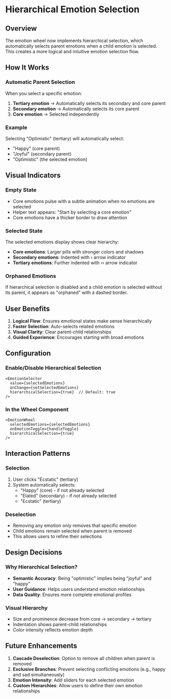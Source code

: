 # Hierarchical Emotion Selection

## Overview
The emotion wheel now implements hierarchical selection, which automatically selects parent emotions when a child emotion is selected. This creates a more logical and intuitive emotion selection flow.

## How It Works

### Automatic Parent Selection
When you select a specific emotion:
1. **Tertiary emotion** → Automatically selects its secondary and core parent
2. **Secondary emotion** → Automatically selects its core parent
3. **Core emotion** → Selected independently

### Example
Selecting "Optimistic" (tertiary) will automatically select:
- "Happy" (core parent)
- "Joyful" (secondary parent)
- "Optimistic" (the selected emotion)

## Visual Indicators

### Empty State
- Core emotions pulse with a subtle animation when no emotions are selected
- Helper text appears: "Start by selecting a core emotion"
- Core emotions have a thicker border to draw attention

### Selected State
The selected emotions display shows clear hierarchy:
- **Core emotions**: Larger pills with stronger colors and shadows
- **Secondary emotions**: Indented with › arrow indicator
- **Tertiary emotions**: Further indented with ›› arrow indicator

### Orphaned Emotions
If hierarchical selection is disabled and a child emotion is selected without its parent, it appears as "orphaned" with a dashed border.

## User Benefits

1. **Logical Flow**: Ensures emotional states make sense hierarchically
2. **Faster Selection**: Auto-selects related emotions
3. **Visual Clarity**: Clear parent-child relationships
4. **Guided Experience**: Encourages starting with broad emotions

## Configuration

### Enable/Disable Hierarchical Selection
```tsx
<EmotionSelector
  value={selectedEmotions}
  onChange={setSelectedEmotions}
  hierarchicalSelection={true}  // Default: true
/>
```

### In the Wheel Component
```tsx
<EmotionWheel
  selectedEmotions={selectedEmotions}
  onEmotionToggle={handleToggle}
  hierarchicalSelection={true}
/>
```

## Interaction Patterns

### Selection
1. User clicks "Ecstatic" (tertiary)
2. System automatically selects:
   - "Happy" (core) - if not already selected
   - "Elated" (secondary) - if not already selected
   - "Ecstatic" (tertiary)

### Deselection
- Removing any emotion only removes that specific emotion
- Child emotions remain selected when parent is removed
- This allows users to refine their selections

## Design Decisions

### Why Hierarchical Selection?
- **Semantic Accuracy**: Being "optimistic" implies being "joyful" and "happy"
- **User Guidance**: Helps users understand emotion relationships
- **Data Quality**: Ensures more complete emotional profiles

### Visual Hierarchy
- Size and prominence decrease from core → secondary → tertiary
- Indentation shows parent-child relationships
- Color intensity reflects emotion depth

## Future Enhancements

1. **Cascade Deselection**: Option to remove all children when parent is removed
2. **Exclusive Branches**: Prevent selecting conflicting emotions (e.g., happy and sad simultaneously)
3. **Emotion Intensity**: Add sliders for each selected emotion
4. **Custom Hierarchies**: Allow users to define their own emotion relationships
